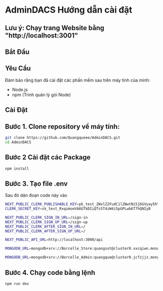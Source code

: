# AdminDACS Hướng dẫn cài đặt

## Lưu ý: Chạy trang Website bằng "http://localhost:3001"

## Bắt Đầu

## Yêu Cầu

Đảm bảo rằng bạn đã cài đặt các phần mềm sau trên máy tính của mình:
- Node.js
- npm (Trình quản lý gói Node)

## Cài Đặt

## Bước 1. Clone repository về máy tính:

```bash
git clone https://github.com/Quangqueee/AdminDACS.git
cd AdminDACS
```
## Bước 2 Cài đặt các Package
```bash
npm install
```
## Bước 3. Tạo file .env

Sau đó dán đoạn code này vào
```bash
NEXT_PUBLIC_CLERK_PUBLISHABLE_KEY=pk_test_ZWxlZ2FudC1lZWwtNi5jbGVyay5hY2NvdW50cy5kZXYk
CLERK_SECRET_KEY=sk_test_RxqzmoeVA6GTkDIiQTs5T4zW4i5pGPLwb6T7hQNIyB

NEXT_PUBLIC_CLERK_SIGN_IN_URL=/sign-in
NEXT_PUBLIC_CLERK_SIGN_UP_URL=/sign-up
NEXT_PUBLIC_CLERK_AFTER_SIGN_IN_URL=/
NEXT_PUBLIC_CLERK_AFTER_SIGN_UP_URL=/

NEXT_PUBLIC_API_URL=http://localhost:3000/api

MONGODB_URL=mongodb+srv://Borcelle_Store:quangsot@cluster0.xxcqiwn.mongodb.net/?retryWrites=true&w=majority&appName=Cluster0

MONGODB_URL=mongodb+srv://Borcelle_Admin:quangque@cluster0.jcfzjjz.mongodb.net/?retryWrites=true&w=majority&appName=Cluster0
```

## Bước 4. Chạy code bằng lệnh
```bash
npm run dev
```
